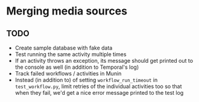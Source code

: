 # Merging media sources

## TODO

* Create sample database with fake data
* Test running the same activity multiple times
* If an activity throws an exception, its message should get printed out to the console as well (in addition to
  Temporal's log)
* Track failed workflows / activities in Munin
* Instead (in addition to) of setting `workflow_run_timeout` in `test_workflow.py`, limit retries of the individual
  activities too so that when they fail, we'd get a nice error message printed to the test log
